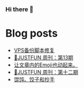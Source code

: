 ### Hi there 👋

<!--
**rebron1900/rebron1900** is a ✨ _special_ ✨ repository because its `README.md` (this file) appears on your GitHub profile.

Here are some ideas to get you started:

- 🔭 I’m currently working on ...
- 🌱 I’m currently learning ...
- 👯 I’m looking to collaborate on ...
- 🤔 I’m looking for help with ...
- 💬 Ask me about ...
- 📫 How to reach me: ...
- 😄 Pronouns: ...
- ⚡ Fun fact: ...
-->



# Blog posts
<!-- BLOG-POST-LIST:START -->
- [VPS备份脚本修复](https://1900.live/vpsbei-fen-jiao-ben-xiu-fu/)
- [🤣JUSTFUN 周刊：第13期](https://1900.live/justfun-zhou-kan-di-13qi/)
- [让文章内的Emoji也动起来。](https://1900.live/rang-wen-zhang-nei-de-emojiye-dong-qi-lai-2/)
- [🤣JUSTFUN 周刊：第十二期](https://1900.live/justfun-zhou-kan-di-shi-er-qi/)
- [馄饨、饺子和抄手](https://1900.live/hun-tun-jiao-zi-he-chao-shou/)
<!-- BLOG-POST-LIST:END -->
